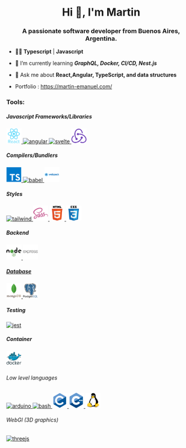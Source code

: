 <h1 align="center">Hi 👋, I'm Martin</h1>
<h3 align="center">A passionate software developer from Buenos Aires, Argentina.</h3>

- 👨‍💻  **Typescript** | **Javascript**

- 🌱 I’m currently learning ***GraphQL, Docker, CI/CD, Nest.js***
 
- 💬 Ask me about **React,Angular, TypeScript, and data structures**
- Portfolio : https://martin-emanuel.com/
<h3 align="left">Tools:</h3>
<p align="left">

##### Javascript Frameworks/Libraries
<a title="react" href="https://reactjs.org/" target="_blank" rel="noreferrer"> <img
        src="https://raw.githubusercontent.com/devicons/devicon/master/icons/react/react-original-wordmark.svg"
        alt="react" width="40" height="40" /> </a>
 <a title="svelte" href="https://angular.io" target="_blank" rel="noreferrer">
    <img src="https://angular.io/assets/images/logos/angularjs/AngularJS-Shield.svg" alt="angular" width="40"
        height="40"/>
    </a>
 <a title="svelte" href="https://svelte.dev" target="_blank" rel="noreferrer">
    <img src="https://upload.wikimedia.org/wikipedia/commons/1/1b/Svelte_Logo.svg" alt="svelte" width="40"
        height="40"/>
    </a>
<a title="redux" href="https://redux.js.org" target="_blank" rel="noreferrer"> <img
        src="https://raw.githubusercontent.com/devicons/devicon/master/icons/redux/redux-original.svg" alt="redux"
        width="40" height="40" /> </a>

    
##### Compilers/Bundlers
<a title="typescript" href="https://www.typescriptlang.org/" target="_blank" rel="noreferrer"> <img
    src="https://raw.githubusercontent.com/devicons/devicon/master/icons/typescript/typescript-original.svg"
    alt="typescript" width="40" height="40" /> </a>
<a title="babel" href="https://babeljs.io/" target="_blank" rel="noreferrer"> <img
        src="https://www.vectorlogo.zone/logos/babeljs/babeljs-icon.svg" alt="babel" width="40" height="40" />
</a>
<a title="Webpack" href="https://webpack.js.org" target="_blank" rel="noreferrer"> <img
        src="https://raw.githubusercontent.com/devicons/devicon/d00d0969292a6569d45b06d3f350f463a0107b0d/icons/webpack/webpack-original-wordmark.svg"
        alt="webpack" width="40" height="40" /> </a>
    
##### Styles
<a title="tailwind" href="https://tailwindcss.com/" target="_blank" rel="noreferrer"> <img
        src="https://www.vectorlogo.zone/logos/tailwindcss/tailwindcss-icon.svg" alt="tailwind" width="40"
        height="40" /> </a>
<a title="scss" href="https://sass-lang.com" target="_blank" rel="noreferrer"> <img
        src="https://raw.githubusercontent.com/devicons/devicon/master/icons/sass/sass-original.svg" alt="sass"
        width="40" height="40" /> </a>
<a title="html5" href="https://www.w3.org/html/" target="_blank" rel="noreferrer">
    <img src="https://raw.githubusercontent.com/devicons/devicon/master/icons/html5/html5-original-wordmark.svg"
        alt="html5" width="40" height="40" /> </a>
<a title="css3" href="https://www.w3schools.com/css/" target="_blank" rel="noreferrer">
    <img src="https://raw.githubusercontent.com/devicons/devicon/master/icons/css3/css3-original-wordmark.svg"
        alt="css3" width="40" height="40" /> </a>

##### Backend
<a title="nodejs" href="https://nodejs.org" target="_blank" rel="noreferrer"> <img
        src="https://raw.githubusercontent.com/devicons/devicon/master/icons/nodejs/nodejs-original-wordmark.svg"
        alt="nodejs" width="40" height="40" /> </a>
<a title="express" href="https://expressjs.com" target="_blank" rel="noreferrer">
    <img src="https://raw.githubusercontent.com/devicons/devicon/master/icons/express/express-original-wordmark.svg"
        alt="express" width="40" height="40" /> </a> 
<a href="https://git-scm.com/" target="_blank" rel="noreferrer">

##### Database
<a title="mongodb" href="https://www.mongodb.com/" target="_blank" rel="noreferrer"> <img
        src="https://raw.githubusercontent.com/devicons/devicon/master/icons/mongodb/mongodb-original-wordmark.svg"
        alt="mongodb" width="40" height="40" /> </a>
 <a title="postgresql" href="https://www.postgresql.org" target="_blank" rel="noreferrer"> <img
            src="https://raw.githubusercontent.com/devicons/devicon/master/icons/postgresql/postgresql-original-wordmark.svg"
            alt="postgresql" width="40" height="40" /> </a>
    
##### Testing
<a title="jest" href="https://jestjs.io" target="_blank" rel="noreferrer"> <img
        src="https://www.vectorlogo.zone/logos/jestjsio/jestjsio-icon.svg" alt="jest" width="40" height="40" />
</a>

##### Container
<a title="docker" href="https://www.docker.com/" target="_blank" rel="noreferrer"> <img
        src="https://raw.githubusercontent.com/devicons/devicon/master/icons/docker/docker-original-wordmark.svg"
        alt="docker" width="40" height="40" /> </a>

###### Low level languages
<a title="arduino" href="https://www.arduino.cc/" target="_blank" rel="noreferrer"> <img
        src="https://cdn.worldvectorlogo.com/logos/arduino-1.svg" alt="arduino" width="40" height="40" /> </a>
<a title="bash" href="https://www.gnu.org/software/bash/" target="_blank" rel="noreferrer"> <img
        src="https://www.vectorlogo.zone/logos/gnu_bash/gnu_bash-icon.svg" alt="bash" width="40" height="40" />
</a>
<a title="c" href="https://www.cprogramming.com/" target="_blank" rel="noreferrer"> <img
        src="https://raw.githubusercontent.com/devicons/devicon/master/icons/c/c-original.svg" alt="c"
        width="40" height="40" /> </a>
<a title="c++" href="https://www.w3schools.com/cpp/" target="_blank" rel="noreferrer"> <img
        src="https://raw.githubusercontent.com/devicons/devicon/master/icons/cplusplus/cplusplus-original.svg"
        alt="cplusplus" width="40" height="40" /> </a>
<a title="linux" href="https://www.linux.org/" target="_blank" rel="noreferrer"> <img
        src="https://raw.githubusercontent.com/devicons/devicon/master/icons/linux/linux-original.svg"
        alt="linux" width="40" height="40" /> </a>
###### WebGl (3D graphics)
<a title="threejs" href="https://threejs.org" target="_blank" rel="noreferrer">
<img src="https://upload.wikimedia.org/wikipedia/commons/3/3f/Three.js_Icon.svg"
     alt="threejs" width="40" height="40"/> </a>
</p>

   

